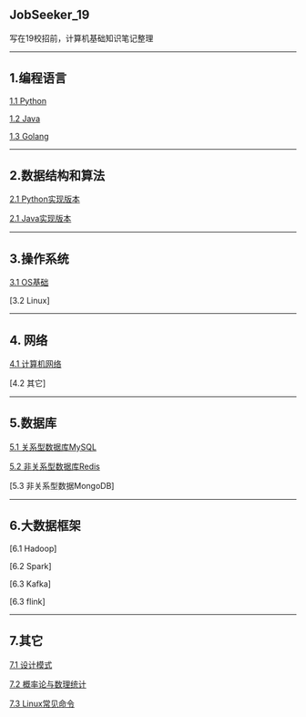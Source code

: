 ## JobSeeker_19
写在19校招前，计算机基础知识笔记整理

---
## 1.编程语言

 [1.1 Python](编程语言/Python.md)
 
 [1.2 Java](编程语言/java.md)
 
 [1.3 Golang](编程语言/Golang.md)

---
## 2.数据结构和算法

 [2.1 Python实现版本](数据结构和算法/Python实现版本.md)
 
 [2.1 Java实现版本](数据结构和算法/Java实现版本.md)
 
---
## 3.操作系统
 [3.1 OS基础](操作系统/OS基础.md)
 
 [3.2 Linux]
 
---
## 4. 网络
 [4.1 计算机网络](计算机网络/计算机网络.md)
 
 [4.2 其它]
 
---
## 5.数据库

 [5.1 关系型数据库MySQL](数据库/关系型数据库MySQL.md)
 
 [5.2 非关系型数据库Redis](数据库/Redis.md)
 
 [5.3 非关系型数据MongoDB]
 
---
## 6.大数据框架

 [6.1 Hadoop]
 
 [6.2 Spark]
 
 [6.3 Kafka]
 
  [6.3 flink]
 
 ---
## 7.其它

 [7.1 设计模式](其它/设计模式.md)
 
 [7.2 概率论与数理统计](其它/概率论与数理统计.md)
 
 [7.3 Linux常见命令](其它/Linux常见命令.md)
 
